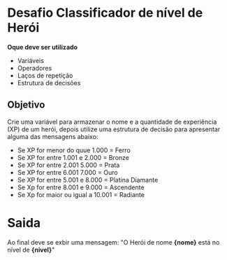 # Desafio Classificador de nível de Herói

**Oque deve ser utilizado**

- Variáveis
- Operadores
- Laços de repetição
- Estrutura de decisões

## Objetivo

Crie uma variável para armazenar o nome e a quantidade de experiência (XP) de um herói, depois utilize uma estrutura de decisão para apresentar alguma das mensagens abaixo:

- Se XP for menor do quue 1.000 = Ferro
- Se XP for entre 1.001 e 2.000 = Bronze
- Se XP for entre 2.001  5.000 = Prata
- Se XP for entre 6.001  7.000 = Ouro
- Se XP for entre 5.001 e 8.000 = Platina Diamante
- Se Xp for entre 8.001 e 9.000 = Ascendente
- Se Xp for maior ou igual a 10.001 = Radiante

# Saida

Ao final deve se exbir uma mensagem:
"O Herói de nome **{nome}** está no nível de **{nivel}**"